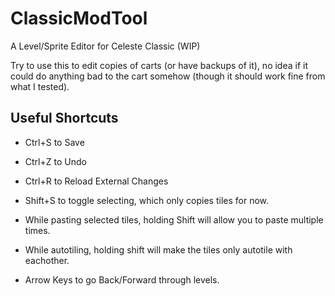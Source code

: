 # ClassicModTool
A Level/Sprite Editor for Celeste Classic (WIP)

Try to use this to edit copies of carts (or have backups of it), no idea if it could do anything bad to the cart somehow (though it should work fine from what I tested).

## Useful Shortcuts

- Ctrl+S to Save
- Ctrl+Z to Undo
- Ctrl+R to Reload External Changes

- Shift+S to toggle selecting, which only copies tiles for now.
- While pasting selected tiles, holding Shift will allow you to paste multiple times.
- While autotiling, holding shift will make the tiles only autotile with eachother.
- Arrow Keys to go Back/Forward through levels.
